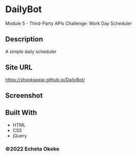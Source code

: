 # DailyBot
Module 5 - Third-Party APIs Challenge: Work Day Scheduler

## Description
A simple daily scheduler

## Site URL
https://shookspear.github.io/DailyBot/

## Screenshot


## Built With
* HTML
* CSS
* jQuery



### ©️2022 Echeta Okeke
